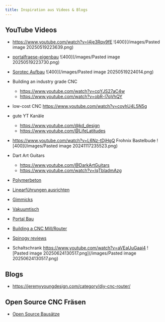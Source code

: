 ```yaml
---
title: Inspiration aus Videos & Blogs
---
```


## YouTube Videos

* <https://www.youtube.com/watch?v=I4je3Rqy9fE>
  ![400](/images/Pasted image 20250519223639.png)

* [portalfraese-eigenbau](portalfraese-eigenbau.md)
  ![400](/images/Pasted image 20250519223730.png)

* [Sorotec Aufbau](https://www.youtube.com/watch?v=xx4V6vrAw04)
  ![400](/images/Pasted image 20250519224014.png)

* Building an industry grade CNC

  * <https://www.youtube.com/watch?v=cqYJS27aC4w>
  * <https://www.youtube.com/watch?v=obR-l7qVhQY>
* low-cost CNC <https://www.youtube.com/watch?v=covhU4L5N5g>

* gute YT Kanäle

  * <https://www.youtube.com/@kd_design>
  * <https://www.youtube.com/@LifeLatitudes>
* <https://www.youtube.com/watch?v=L6Nz-tDjHgQ> Frohnix Bastelbude
  ![400](/images/Pasted image 20241117235523.png)

* Dart Art Guitars

  * <https://www.youtube.com/@DarkArtGuitars>
  * <https://www.youtube.com/watch?v=IqTbladmAzg>
* [Polymerbeton](https://www.youtube.com/watch?v=PUT_hOrYDZ8)

* [Linearführungen ausrichten](../../building/Linearf%C3%BChrungen%20ausrichten.md)

* [Gimmicks](../Gimmicks.md)

* [Vakuumtisch](../Vakuumtisch.md)

* [Portal Bau](https://www.youtube.com/watch?v=9qFnZ3uFP_Q)

* [Building a CNC Mill/Router](https://www.youtube.com/watch?v=1nQ705veDWk)

* [Spinogy reviews](https://www.youtube.com/@reps)

* Schaltschrank <https://www.youtube.com/watch?v=aVEaUuGaai4>
  ![Pasted image 20250624130517.png](/images/Pasted image 20250624130517.png)

## Blogs

* <https://jeremyyoungdesign.com/category/diy-cnc-router/>

## Open Source CNC Fräsen

* [Open Source Bausätze](../../considerations/Open%20Source%20Baus%C3%A4tze.md)
